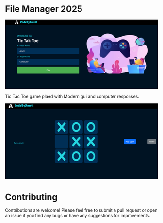 # File Manager 2025

![Front Page](images/game.png "Home Page")

Tic Tac Toe game plaed with Modern gui and computer responses.

![Game Play](images/TicTacToe.png "Play Game")


# Contributing

Contributions are welcome! Please feel free to submit a pull request or open an issue if you find any bugs or have any suggestions for improvements.
